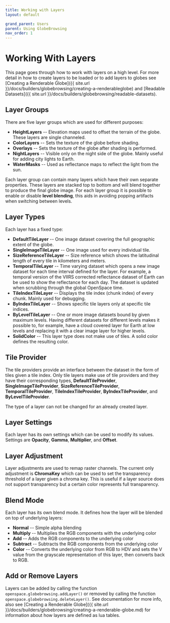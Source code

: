 ```yaml
---
title: Working with Layers
layout: default

grand_parent: Users
parent: Using GlobeBrowsing
nav_order: 1
---
```


# Working With Layers
This page goes through how to work with layers on a high level.  For more detail in how to create layers to be loaded or to add layers to globes see [Creating a Renderable Globe]({{ site.url }}/docs/builders/globebrowsing/creating-a-renderableglobe) and [Readable Datasets]({{ site.url }}/docs/builders/globebrowsing/readable-datasets).

## Layer Groups
There are five layer groups which are used for different purposes:
- **HeightLayers** -- Elevation maps used to offset the terrain of the globe. These layers are single channeled.
- **ColorLayers** -- Sets the texture of the globe before shading.
- **Overlays** -- Sets the texture of the globe after shading is performed.
- **NightLayers** -- Visible only on the night side of the globe. Mainly useful for adding city lights to Earth.
- **WaterMasks** -- Used as reflectance maps to reflect the light from the sun.

Each layer group can contain many layers which have their own separate properties.  These layers are stacked top to bottom and will blend together to produce the final globe image.  For each layer group it is possible to enable or disable **level blending**, this aids in avoiding popping artifacts when switching between levels.

## Layer Types
Each layer has a fixed type:
- **DefaultTileLayer** -- One image dataset covering the full geographic extent of the globe. 
- **SingleImageTileLayer** -- One image used for every individual tile.
- **SizeReferenceTileLayer** -- Size reference which shows the latitudinal length of every tile in kilometers and meters.
- **TemporalTileLayer** -- Time varying dataset which opens a new image dataset for each time interval defined for the layer.  For example, a temporal version of the VIIRS corrected reflectance dataset of Earth can be used to show the reflectance for each day. The dataset is updated when scrubbing through the global OpenSpace time.
- **TileIndexTileLayer** -- Displays the tile index (chunk index) of every chunk. Mainly used for debugging.
- **ByIndexTileLayer** -- Shows specific tile layers only at specific tile indices.
- **ByLevelTileLayer** -- One or more image datasets bound by given maximum levels.  Having different datasets for different levels makes it possible to, for example, have a cloud covered layer for Earth at low levels and replacing it with a clear image layer for higher levels.
- **SolidColor** -- This layer type does not make use of tiles.  A solid color defines the resulting color.

## Tile Provider
The tile providers provide an interface between the dataset in the form of tiles given a tile index.  Only tile layers make use of tile providers and they have their corresponding types, **DefaultTileProvider**, **SingleImageTileProvider**, **SizeReferenceTileProvider**, **TemporalTileProvider**, **TileIndexTileProvider**, **ByIndexTileProvider**, and **ByLevelTileProvider**.

The type of a layer can not be changed for an already created layer.

## Layer Settings
Each layer has its own settings which can be used to modify its values.  Settings are **Opacity**, **Gamma**, **Multiplier**, and **Offset**.

## Layer Adjustment
Layer adjustments are used to remap raster channels.  The current only adjustment is **ChromaKey** which can be used to set the transparency threshold of a layer given a chroma key.  This is useful if a layer source does not support transparency but a certain color represents full transparency.

## Blend Mode
Each layer has its own blend mode.  It defines how the layer will be blended on top of underlying layers:
- **Normal** -- Simple alpha blending
- **Multiply** -- Multiplies the RGB components with the underlying color
- **Add** -- Adds the RGB components to the underlying color
- **Subtract** -- Subtracts the RGB components from the underlying color
- **Color** -- Converts the underlying color from RGB to HDV and sets the V value from the grayscale representation of this layer, then converts back to RGB.

## Add or Remove Layers
Layers can be added by calling the function `openspace.globebrowsing.addLayer()` or removed by calling the function `openspace.globebrowsing.deleteLayer()`.  See documentation for more info, also see [Creating a Renderable Globe]({{ site.url }}/docs/builders/globebrowsing/creating-a-renderable-globe.md) for information about how layers are defined as lua tables.
